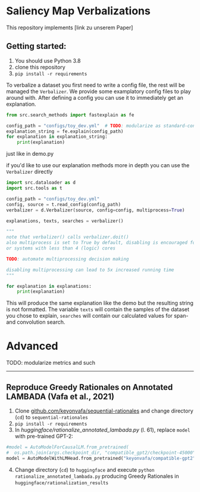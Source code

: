 # Saliency Map Verbalizations

This repository implements [link zu unserem Paper]

## Getting started:
1) You should use Python 3.8
2) clone this repository
3) `pip install -r requirements`

To verbalize a dataset you first need to write a config file, the rest will be managed the `Verbalizer`. We provide some
examplatory config files to play around with.
After defining a config you can use it to immediately get an explanation.
```python
from src.search_methods import fastexplain as fe

config_path = "configs/toy_dev.yml"  # TODO: modularize as standard-config/ build dataclass
explanation_string = fe.explain(config_path)
for explanation in explanation_string:
    print(explanation)
```
just like in demo.py

if you'd like to use our explanation methods more in depth you can use the `Verbalizer` directly
```python
import src.dataloader as d
import src.tools as t

config_path = "configs/toy_dev.yml"
config, source = t.read_config(config_path)
verbalizer = d.Verbalizer(source, config=config, multiprocess=True)

explanations, texts, searches = verbalizer()

"""
note that verbalizer() calls verbalizer.doit()
also multiprocess is set to True by default, disabling is encouraged for systems with less than 8GB RAM
or systems with less than 4 (logic) cores

TODO: automate multiprocessing decision making

disabling multiprocessing can lead to 5x increased running time
"""

for explanation in explanations:
    print(explanation)
```
This will produce the same explanation like the demo but the resulting string is not formatted.
The variable `texts` will contain the samples of the dataset you chose to explain, `searches` will contain our
calculated values for span- and convolution search.

# Advanced

TODO: modularize metrics and such


---

## Reproduce Greedy Rationales on Annotated LAMBADA (Vafa et al., 2021)

1) Clone [github.com/keyonvafa/sequential-rationales](https://github.com/keyonvafa/sequential-rationales) and change directory (`cd`) to `sequential-rationales`
2) `pip install -r requirements`
3) In *huggingface/rationalize_annotated_lambada.py* (l. 61), replace `model` with pre-trained GPT-2:  
```python
#model = AutoModelForCausalLM.from_pretrained(
#  os.path.join(args.checkpoint_dir, "compatible_gpt2/checkpoint-45000"))
model = AutoModelWithLMHead.from_pretrained("keyonvafa/compatible-gpt2")
```
4) Change directory (`cd`) to `huggingface` and execute `python rationalize_annotated_lambada.py` producing Greedy Rationales in `huggingface/rationalization_results`